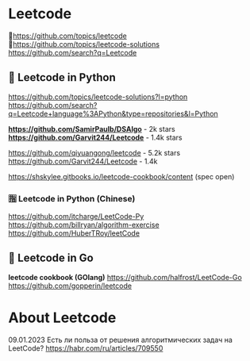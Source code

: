 # Leetcode             
💜https://github.com/topics/leetcode      
💜https://github.com/topics/leetcode-solutions                 
https://github.com/search?q=Leetcode                            

## 🌋 Leetcode in Python                    
https://github.com/topics/leetcode-solutions?l=python
https://github.com/search?q=Leetcode+language%3APython&type=repositories&l=Python                  

**https://github.com/SamirPaulb/DSAlgo** -  2k stars                      
**https://github.com/Garvit244/Leetcode** - 1.4k stars                     

https://github.com/qiyuangong/leetcode - 5.2k stars                 
https://github.com/Garvit244/Leetcode - 1.4k             

https://shskylee.gitbooks.io/leetcode-cookbook/content (spec open)

### 🈯 Leetcode in Python (Chinese)                               
https://github.com/itcharge/LeetCode-Py                             
https://github.com/billryan/algorithm-exercise                  
https://github.com/HuberTRoy/leetCode                    

##  🌋 Leetcode in Go             
**leetcode cookbook (GOlang)** https://github.com/halfrost/LeetCode-Go                         
https://github.com/gopperin/leetcode                     

# About Leetcode             
09.01.2023 Есть ли польза от решения алгоритмических задач на LeetCode? https://habr.com/ru/articles/709550       

